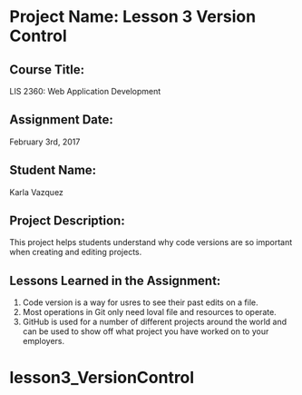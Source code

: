 # Project Name:  Lesson 3 Version Control

## Course Title:
LIS 2360:  Web Application Development

## Assignment Date:  
February 3rd, 2017

## Student Name:  
Karla Vazquez

## Project Description:
This project helps students understand why code versions are so important when creating and editing projects.

## Lessons Learned in the Assignment:
1. Code version is a way for usres to see their past edits on a file. 
2. Most operations in Git only need loval file and resources to operate. 
3. GitHub is used for a number of different projects around the world and can be used to show off what project you have worked on to your employers.
# lesson3_VersionControl
